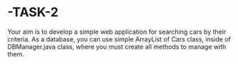 # -TASK-2
Your aim is to develop a simple web application for searching cars by their criteria. As a database, you can use simple ArrayList of Cars class, inside of DBManager.java class, where you must create all methods to manage with them.
